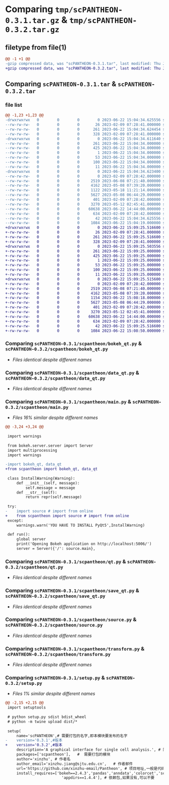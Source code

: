 # Comparing `tmp/scPANTHEON-0.3.1.tar.gz` & `tmp/scPANTHEON-0.3.2.tar.gz`

## filetype from file(1)

```diff
@@ -1 +1 @@
-gzip compressed data, was "scPANTHEON-0.3.1.tar", last modified: Thu Jun 22 15:04:34 2023, max compression
+gzip compressed data, was "scPANTHEON-0.3.2.tar", last modified: Thu Jun 22 15:09:25 2023, max compression
```

## Comparing `scPANTHEON-0.3.1.tar` & `scPANTHEON-0.3.2.tar`

### file list

```diff
@@ -1,23 +1,23 @@
-drwxrwxrwx   0        0        0        0 2023-06-22 15:04:34.625556 scPANTHEON-0.3.1/
--rw-rw-rw-   0        0        0       26 2023-02-09 07:28:41.000000 scPANTHEON-0.3.1/MANIFEST.in
--rw-rw-rw-   0        0        0      261 2023-06-22 15:04:34.624454 scPANTHEON-0.3.1/PKG-INFO
--rw-rw-rw-   0        0        0      328 2023-02-09 07:28:41.000000 scPANTHEON-0.3.1/README.md
-drwxrwxrwx   0        0        0        0 2023-06-22 15:04:34.611640 scPANTHEON-0.3.1/scPANTHEON.egg-info/
--rw-rw-rw-   0        0        0      261 2023-06-22 15:04:34.000000 scPANTHEON-0.3.1/scPANTHEON.egg-info/PKG-INFO
--rw-rw-rw-   0        0        0      425 2023-06-22 15:04:34.000000 scPANTHEON-0.3.1/scPANTHEON.egg-info/SOURCES.txt
--rw-rw-rw-   0        0        0        1 2023-06-22 15:04:34.000000 scPANTHEON-0.3.1/scPANTHEON.egg-info/dependency_links.txt
--rw-rw-rw-   0        0        0       53 2023-06-22 15:04:34.000000 scPANTHEON-0.3.1/scPANTHEON.egg-info/entry_points.txt
--rw-rw-rw-   0        0        0      100 2023-06-22 15:04:34.000000 scPANTHEON-0.3.1/scPANTHEON.egg-info/requires.txt
--rw-rw-rw-   0        0        0       11 2023-06-22 15:04:34.000000 scPANTHEON-0.3.1/scPANTHEON.egg-info/top_level.txt
-drwxrwxrwx   0        0        0        0 2023-06-22 15:04:34.623400 scPANTHEON-0.3.1/scpantheon/
--rw-rw-rw-   0        0        0        0 2023-02-09 07:28:42.000000 scPANTHEON-0.3.1/scpantheon/__init__.py
--rw-rw-rw-   0        0        0     2519 2023-06-08 07:21:40.000000 scPANTHEON-0.3.1/scpantheon/bokeh_qt.py
--rw-rw-rw-   0        0        0     4162 2023-05-08 07:39:20.000000 scPANTHEON-0.3.1/scpantheon/data_qt.py
--rw-rw-rw-   0        0        0     1122 2023-05-18 11:21:14.000000 scPANTHEON-0.3.1/scpantheon/main.py
--rw-rw-rw-   0        0        0     5627 2023-05-08 06:44:29.000000 scPANTHEON-0.3.1/scpantheon/qt.py
--rw-rw-rw-   0        0        0      401 2023-02-09 07:28:42.000000 scPANTHEON-0.3.1/scpantheon/run.py
--rw-rw-rw-   0        0        0     3270 2023-05-12 02:45:41.000000 scPANTHEON-0.3.1/scpantheon/save_qt.py
--rw-rw-rw-   0        0        0    60638 2023-06-22 14:44:00.000000 scPANTHEON-0.3.1/scpantheon/source.py
--rw-rw-rw-   0        0        0      634 2023-02-09 07:28:42.000000 scPANTHEON-0.3.1/scpantheon/transform.py
--rw-rw-rw-   0        0        0       42 2023-06-22 15:04:34.625556 scPANTHEON-0.3.1/setup.cfg
--rw-rw-rw-   0        0        0     1084 2023-06-22 15:04:19.000000 scPANTHEON-0.3.1/setup.py
+drwxrwxrwx   0        0        0        0 2023-06-22 15:09:25.516600 scPANTHEON-0.3.2/
+-rw-rw-rw-   0        0        0       26 2023-02-09 07:28:41.000000 scPANTHEON-0.3.2/MANIFEST.in
+-rw-rw-rw-   0        0        0      261 2023-06-22 15:09:25.516600 scPANTHEON-0.3.2/PKG-INFO
+-rw-rw-rw-   0        0        0      328 2023-02-09 07:28:41.000000 scPANTHEON-0.3.2/README.md
+drwxrwxrwx   0        0        0        0 2023-06-22 15:09:25.503556 scPANTHEON-0.3.2/scPANTHEON.egg-info/
+-rw-rw-rw-   0        0        0      261 2023-06-22 15:09:25.000000 scPANTHEON-0.3.2/scPANTHEON.egg-info/PKG-INFO
+-rw-rw-rw-   0        0        0      425 2023-06-22 15:09:25.000000 scPANTHEON-0.3.2/scPANTHEON.egg-info/SOURCES.txt
+-rw-rw-rw-   0        0        0        1 2023-06-22 15:09:25.000000 scPANTHEON-0.3.2/scPANTHEON.egg-info/dependency_links.txt
+-rw-rw-rw-   0        0        0       53 2023-06-22 15:09:25.000000 scPANTHEON-0.3.2/scPANTHEON.egg-info/entry_points.txt
+-rw-rw-rw-   0        0        0      100 2023-06-22 15:09:25.000000 scPANTHEON-0.3.2/scPANTHEON.egg-info/requires.txt
+-rw-rw-rw-   0        0        0       11 2023-06-22 15:09:25.000000 scPANTHEON-0.3.2/scPANTHEON.egg-info/top_level.txt
+drwxrwxrwx   0        0        0        0 2023-06-22 15:09:25.515600 scPANTHEON-0.3.2/scpantheon/
+-rw-rw-rw-   0        0        0        0 2023-02-09 07:28:42.000000 scPANTHEON-0.3.2/scpantheon/__init__.py
+-rw-rw-rw-   0        0        0     2519 2023-06-08 07:21:40.000000 scPANTHEON-0.3.2/scpantheon/bokeh_qt.py
+-rw-rw-rw-   0        0        0     4162 2023-05-08 07:39:20.000000 scPANTHEON-0.3.2/scpantheon/data_qt.py
+-rw-rw-rw-   0        0        0     1154 2023-06-22 15:08:18.000000 scPANTHEON-0.3.2/scpantheon/main.py
+-rw-rw-rw-   0        0        0     5627 2023-05-08 06:44:29.000000 scPANTHEON-0.3.2/scpantheon/qt.py
+-rw-rw-rw-   0        0        0      401 2023-02-09 07:28:42.000000 scPANTHEON-0.3.2/scpantheon/run.py
+-rw-rw-rw-   0        0        0     3270 2023-05-12 02:45:41.000000 scPANTHEON-0.3.2/scpantheon/save_qt.py
+-rw-rw-rw-   0        0        0    60638 2023-06-22 14:44:00.000000 scPANTHEON-0.3.2/scpantheon/source.py
+-rw-rw-rw-   0        0        0      634 2023-02-09 07:28:42.000000 scPANTHEON-0.3.2/scpantheon/transform.py
+-rw-rw-rw-   0        0        0       42 2023-06-22 15:09:25.516600 scPANTHEON-0.3.2/setup.cfg
+-rw-rw-rw-   0        0        0     1084 2023-06-22 15:08:50.000000 scPANTHEON-0.3.2/setup.py
```

### Comparing `scPANTHEON-0.3.1/scpantheon/bokeh_qt.py` & `scPANTHEON-0.3.2/scpantheon/bokeh_qt.py`

 * *Files identical despite different names*

### Comparing `scPANTHEON-0.3.1/scpantheon/data_qt.py` & `scPANTHEON-0.3.2/scpantheon/data_qt.py`

 * *Files identical despite different names*

### Comparing `scPANTHEON-0.3.1/scpantheon/main.py` & `scPANTHEON-0.3.2/scpantheon/main.py`

 * *Files 16% similar despite different names*

```diff
@@ -3,24 +3,24 @@
 
 import warnings
 
 from bokeh.server.server import Server
 import multiprocessing
 import warnings
 
-import bokeh_qt, data_qt
+from scpantheon import bokeh_qt, data_qt
 
 class InstallWarning(Warning):
     def __init__(self, message):
         self.message = message
     def __str__(self):
         return repr(self.message)
 
 try: 
-    import source # import from online
+    from scpantheon import source # import from online
 except:
     warnings.warn('YOU HAVE TO INSTALL PyQt5',InstallWarning)
 
 def run():
     global server
     print('Opening Bokeh application on http://localhost:5006/')
     server = Server({'/': source.main},
```

### Comparing `scPANTHEON-0.3.1/scpantheon/qt.py` & `scPANTHEON-0.3.2/scpantheon/qt.py`

 * *Files identical despite different names*

### Comparing `scPANTHEON-0.3.1/scpantheon/save_qt.py` & `scPANTHEON-0.3.2/scpantheon/save_qt.py`

 * *Files identical despite different names*

### Comparing `scPANTHEON-0.3.1/scpantheon/source.py` & `scPANTHEON-0.3.2/scpantheon/source.py`

 * *Files identical despite different names*

### Comparing `scPANTHEON-0.3.1/scpantheon/transform.py` & `scPANTHEON-0.3.2/scpantheon/transform.py`

 * *Files identical despite different names*

### Comparing `scPANTHEON-0.3.1/setup.py` & `scPANTHEON-0.3.2/setup.py`

 * *Files 1% similar despite different names*

```diff
@@ -2,15 +2,15 @@
 import setuptools
 
 # python setup.py sdist bdist_wheel
 # python -m twine upload dist/*
 
 setup(
     name='scPANTHEON',# 需要打包的名字,即本模块要发布的名字
-    version='0.3.1',#版本
+    version='0.3.2',#版本
     description='A graphical interface for single cell analysis.', # 简要描述
     packages=['scpantheon'],   #  需要打包的模块
     author='xinzhu', # 作者名
     author_email='xinzhu.jiang@sjtu.edu.cn',   # 作者邮件
     url='https://github.com/xinzhu-email/Pantheon', # 项目地址,一般是代码托管的网站
     install_requires=['bokeh==2.4.3','pandas','anndata','colorcet','scanpy','numpy','PyQt5','PyQtWebEngine',
                         'appdirs==1.4.4'], # 依赖包,如果没有,可以不要
```

